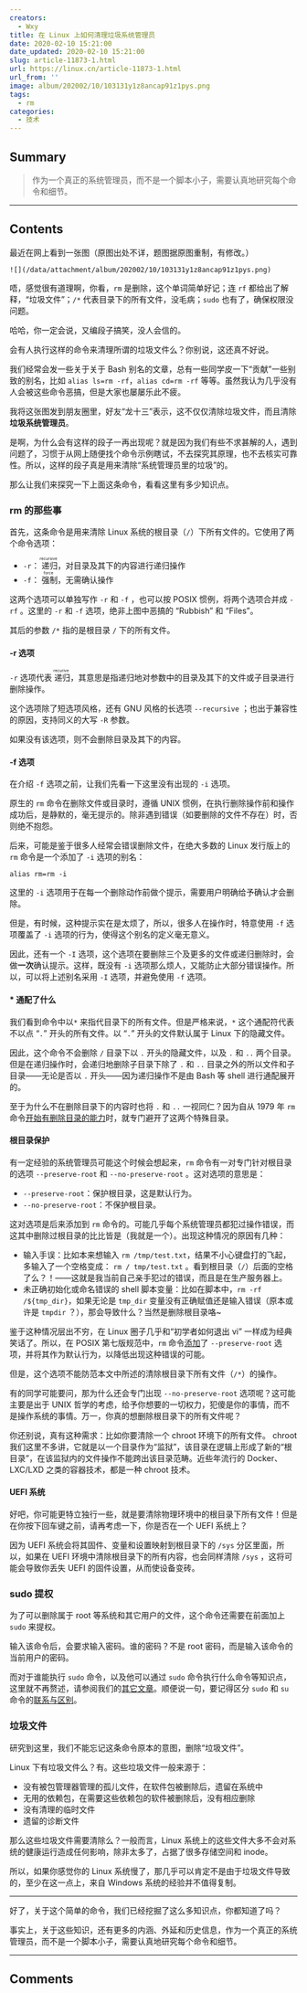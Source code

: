 ```yaml
---
creators:
  - Wxy
title: 在 Linux 上如何清理垃圾系统管理员
date: 2020-02-10 15:21:00
date_updated: 2020-02-10 15:21:00
slug: article-11873-1.html
url: https://linux.cn/article-11873-1.html
url_from: ''
image: album/202002/10/103131y1z8ancap91z1pys.png
tags:
  - rm
categories:
  - 技术
---
```


## Summary

> 作为一个真正的系统管理员，而不是一个脚本小子，需要认真地研究每个命令和细节。

***

<!-- more -->

## Contents

最近在网上看到一张图（原图出处不详，题图据原图重制，有修改。）

`![](/data/attachment/album/202002/10/103131y1z8ancap91z1pys.png)`

唔，感觉很有道理啊，你看，`rm` 是删除，这个单词简单好记；连 `rf` 都给出了解释，“垃圾文件”；`/*` 代表目录下的所有文件，没毛病；`sudo` 也有了，确保权限没问题。

哈哈，你一定会说，又编段子搞笑，没人会信的。

会有人执行这样的命令来清理所谓的垃圾文件么？你别说，这还真不好说。

我们经常会发一些关于关于 Bash 别名的文章，总有一些同学皮一下“贡献”一些别致的别名，比如 `alias ls=rm -rf`，`alias cd=rm -rf` 等等。虽然我认为几乎没有人会被这些命令恶搞，但是大家也屡屡乐此不疲。

我将这张图发到朋友圈里，好友“龙十三”表示，这不仅仅清除垃圾文件，而且清除**垃圾系统管理员**。

是啊，为什么会有这样的段子一再出现呢？就是因为我们有些不求甚解的人，遇到问题了，习惯于从网上随便找个命令示例瞎试，不去探究其原理，也不去核实可靠性。所以，这样的段子真是用来清除“系统管理员里的垃圾”的。

那么让我们来探究一下上面这条命令，看看这里有多少知识点。

### rm 的那些事

首先，这条命令是用来清除 Linux 系统的根目录（`/`）下所有文件的。它使用了两个命令选项：

* `-r`：<ruby> 递归 <rp>  （ </rp> <rt>  recursive </rt> <rp>  ） </rp></ruby>，对目录及其下的内容进行递归操作
* `-f`：<ruby> 强制 <rp>  （ </rp> <rt>  force </rt> <rp>  ） </rp></ruby>，无需确认操作

这两个选项可以单独写作 `-r` 和 `-f` ，也可以按 POSIX 惯例，将两个选项合并成 `-rf` 。这里的 `-r` 和 `-f` 选项，绝非上图中恶搞的 “Rubbish” 和 “Files”。

其后的参数 `/*` 指的是根目录 `/` 下的所有文件。

#### -r 选项

`-r` 选项代表<ruby> 递归 <rp>  （ </rp> <rt>  recurive </rt> <rp>  ） </rp></ruby>，其意思是指递归地对参数中的目录及其下的文件或子目录进行删除操作。

这个选项除了短选项风格，还有 GNU 风格的长选项 `--recursive` ；也出于兼容性的原因，支持同义的大写 `-R` 参数。

如果没有该选项，则不会删除目录及其下的内容。

#### -f 选项

在介绍 `-f` 选项之前，让我们先看一下这里没有出现的 `-i` 选项。

原生的 `rm` 命令在删除文件或目录时，遵循 UNIX 惯例，在执行删除操作前和操作成功后，是静默的，毫无提示的。除非遇到错误（如要删除的文件不存在）时，否则绝不抱怨。

后来，可能是鉴于很多人经常会错误删除文件，在绝大多数的 Linux 发行版上的 `rm` 命令是一个添加了 `-i` 选项的别名：

```shell
alias rm=rm -i
```

这里的 `-i` 选项用于在每一个删除动作前做个提示，需要用户明确给予确认才会删除。

但是，有时候，这种提示实在是太烦了，所以，很多人在操作时，特意使用 `-f` 选项覆盖了 `-i` 选项的行为，使得这个别名的定义毫无意义。

因此，还有一个 `-I` 选项，这个选项在要删除三个及更多的文件或递归删除时，会做**一次**确认提示。这样，既没有 `-i` 选项那么烦人，又能防止大部分错误操作。所以，可以将上述别名采用 `-I` 选项，并避免使用 `-f` 选项。

#### \* 通配了什么

我们看到命令中以`*` 来指代目录下的所有文件。但是严格来说，`*` 这个通配符代表不以点 “`.`” 开头的所有文件。以 “`.`” 开头的文件默认属于 Linux 下的隐藏文件。

因此，这个命令不会删除 `/` 目录下以 `.` 开头的隐藏文件，以及 `.` 和 `..` 两个目录。但是在递归操作时，会递归地删除子目录下除了 `.` 和 `..` 目录之外的所以文件和子目录——无论是否以 `.` 开头——因为递归操作不是由 Bash 等 shell 进行通配展开的。

至于为什么不在删除目录下的内容时也将 `.` 和 `..` 一视同仁？因为自从 1979 年 `rm` 命令[开始有删除目录的能力](https://unix.stackexchange.com/a/90075/22222)时，就专门避开了这两个特殊目录。

#### 根目录保护

有一定经验的系统管理员可能这个时候会想起来，`rm` 命令有一对专门针对根目录的选项 `--preserve-root` 和 `--no-preserve-root` 。这对选项的意思是：

* `--preserve-root`：保护根目录，这是默认行为。
* `--no-preserve-root`：不保护根目录。

这对选项是后来添加到 `rm` 命令的。可能几乎每个系统管理员都犯过操作错误，而这其中删除过根目录的比比皆是（我就是一个）。出现这种情况的原因有几种：

* 输入手误：比如本来想输入 `rm /tmp/test.txt`，结果不小心键盘打的飞起，多输入了一个空格变成： `rm / tmp/test.txt` 。看到根目录（`/`）后面的空格了么？！——这就是我当前自己亲手犯过的错误，而且是在生产服务器上。
* 未正确初始化或命名错误的 shell 脚本变量：比如在脚本中，`rm -rf /${tmp_dir}`，如果无论是 `tmp_dir` 变量没有正确赋值还是输入错误（原本或许是 `tmpdir` ？），那会导致什么？当然是删除根目录咯~

鉴于这种情况层出不穷，在 Linux 圈子几乎和“初学者如何退出 vi” 一样成为经典笑话了。所以，在 POSIX 第七版规范中，`rm` 命令[添加](http://pubs.opengroup.org/onlinepubs/9699919799/utilities/rm.html)了 `--preserve-root` 选项，并将其作为默认行为，以降低出现这种错误的可能。

但是，这个选项不能防范本文中所述的清除根目录下所有文件（`/*`）的操作。

有的同学可能要问，那为什么还会专门出现 `--no-preserve-root` 选项呢？这可能主要是出于 UNIX 哲学的考虑，给予你想要的一切权力，犯傻是你的事情，而不是操作系统的事情。万一，你真的想删除根目录下的所有文件呢？

你还别说，真有这种需求：比如你要清除一个 chroot 环境下的所有文件。 chroot 我们这里不多讲，它就是以一个目录作为“监狱”，该目录在逻辑上形成了新的“根目录”，在该监狱内的文件操作不能跨出该目录范畴。近些年流行的 Docker、LXC/LXD 之类的容器技术，都是一种 chroot 技术。

#### UEFI 系统

好吧，你可能更特立独行一些，就是要清除物理环境中的根目录下所有文件！但是在你按下回车键之前，请再考虑一下，你是否在一个 UEFI 系统上？

因为 UEFI 系统会将其固件、变量和设置映射到根目录下的 `/sys` 分区里面，所以，如果在 UEFI 环境中清除根目录下的所有内容，也会同样清除 `/sys` ，这将可能会导致你丢失 UEFI 的固件设置，从而使设备变砖。

### sudo 提权

为了可以删除属于 root 等系统和其它用户的文件，这个命令还需要在前面加上 `sudo` 来提权。

输入该命令后，会要求输入密码。谁的密码？不是 root 密码，而是输入该命令的当前用户的密码。

而对于谁能执行 `sudo` 命令，以及他可以通过 `sudo` 命令执行什么命令等知识点，这里就不再赘述，请参阅我们的[其它](https://linux.cn/article-8278-1.html)[文章](https://linux.cn/article-11595-1.html)。顺便说一句，要记得区分 `sudo` 和 `su` 命令的[联系与区别](https://linux.cn/article-8404-1.html)。

### 垃圾文件

研究到这里，我们不能忘记这条命令原本的意图，删除“垃圾文件”。

Linux 下有垃圾文件么？有。这些垃圾文件一般来源于：

* 没有被包管理器管理的孤儿文件，在软件包被删除后，遗留在系统中
* 无用的依赖包，在需要这些依赖包的软件被删除后，没有相应删除
* 没有清理的临时文件
* 遗留的诊断文件

那么这些垃圾文件需要清除么？一般而言，Linux 系统上的这些文件大多不会对系统的健康运行造成任何影响，除非太多了，占据了很多存储空间和 inode。

所以，如果你感觉你的 Linux 系统慢了，那几乎可以肯定不是由于垃圾文件导致的，至少在这一点上，来自 Windows 系统的经验并不值得复制。

---

好了，关于这个简单的命令，我们已经挖掘了这么多知识点，你都知道了吗？

事实上，关于这些知识，还有更多的内涵、外延和历史信息，作为一个真正的系统管理员，而不是一个脚本小子，需要认真地研究每个命令和细节。

***

## Comments
